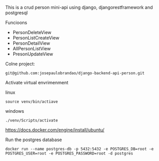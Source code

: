 This is a crud person mini-api using django, djangorestframework and postgresql

Funcioons

- PersonDeleteView
- PersonListCreateView
- PersonDetailView
- AllPersonListView
- PresonUpdateView


Colne project:
```
git@github.com:josepaulobrandao/django-backend-api-person.git
```
Activate virtual envrimenment

linux

```
source venv/bin/actiave
```
windows



```
./venv/Scripts/activate
```
[https://docs.docker.com/engine/install/ubuntu/
](https://docs.docker.com/engine/install/)

Run the postgres database

```
docker run --name postgres-db -p 5432:5432 -e POSTGRES_DB=root -e POSTGRES_USER=root -e POSTGRES_PASSWORD=root -d postgres
```


